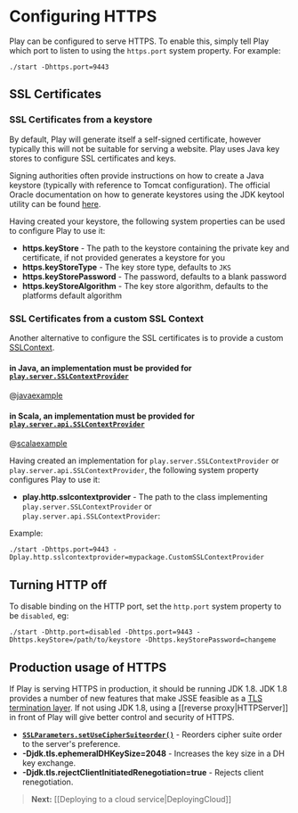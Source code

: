 <!--- Copyright (C) 2009-2013 Typesafe Inc. <http://www.typesafe.com> -->
# Configuring HTTPS

Play can be configured to serve HTTPS.  To enable this, simply tell Play which port to listen to using the `https.port` system property.  For example:

    ./start -Dhttps.port=9443

## SSL Certificates

### SSL Certificates from a keystore

By default, Play will generate itself a self-signed certificate, however typically this will not be suitable for serving a website.  Play uses Java key stores to configure SSL certificates and keys.

Signing authorities often provide instructions on how to create a Java keystore (typically with reference to Tomcat configuration).  The official Oracle documentation on how to generate keystores using the JDK keytool utility can be found [here](http://docs.oracle.com/javase/7/docs/technotes/tools/solaris/keytool.html).

Having created your keystore, the following system properties can be used to configure Play to use it:

* **https.keyStore** - The path to the keystore containing the private key and certificate, if not provided generates a keystore for you
* **https.keyStoreType** - The key store type, defaults to `JKS`
* **https.keyStorePassword** - The password, defaults to a blank password
* **https.keyStoreAlgorithm** - The key store algorithm, defaults to the platforms default algorithm

### SSL Certificates from a custom SSL Context

Another alternative to configure the SSL certificates is to provide a custom [SSLContext](http://docs.oracle.com/javase/7/docs/api/javax/net/ssl/SSLContext.html).

#### in Java, an implementation must be provided for [`play.server.SSLContextProvider`](api/java/play/server/SSLContextProvider.html)

@[javaexample](code/java/CustomSSLContextProvider.java)

#### in Scala, an implementation must be provided for [`play.server.api.SSLContextProvider`](api/scala/index.html#play.server.api.SSLContextProvider)

@[scalaexample](code/scala/CustomSSLContextProvider.scala)

Having created an implementation for `play.server.SSLContextProvider` or `play.server.api.SSLContextProvider`, the following system property configures Play to use it:

* **play.http.sslcontextprovider** - The path to the class implementing `play.server.SSLContextProvider` or `play.server.api.SSLContextProvider`:

Example:

    ./start -Dhttps.port=9443 -Dplay.http.sslcontextprovider=mypackage.CustomSSLContextProvider


## Turning HTTP off

To disable binding on the HTTP port, set the `http.port` system property to be `disabled`, eg:

    ./start -Dhttp.port=disabled -Dhttps.port=9443 -Dhttps.keyStore=/path/to/keystore -Dhttps.keyStorePassword=changeme

## Production usage of HTTPS

If Play is serving HTTPS in production, it should be running JDK 1.8.  JDK 1.8 provides a number of new features that make JSSE feasible as a [TLS termination layer](http://blog.ivanristic.com/2014/03/ssl-tls-improvements-in-java-8.html).  If not using JDK 1.8, using a [[reverse proxy|HTTPServer]] in front of Play will give better control and security of HTTPS.

* **[`SSLParameters.setUseCipherSuiteorder()`](http://download.java.net/jdk8/docs/technotes/guides/security/jsse/JSSERefGuide.html#cipher_suite_preference)** - Reorders cipher suite order to the server's preference.
* **-Djdk.tls.ephemeralDHKeySize=2048** - Increases the key size in a DH key exchange.
* **-Djdk.tls.rejectClientInitiatedRenegotiation=true** - Rejects client renegotiation.

> **Next:** [[Deploying to a cloud service|DeployingCloud]]
